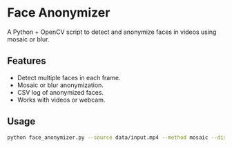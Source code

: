 # Face Anonymizer

A Python + OpenCV script to detect and anonymize faces in videos using mosaic or blur.

## Features
- Detect multiple faces in each frame.
- Mosaic or blur anonymization.
- CSV log of anonymized faces.
- Works with videos or webcam.

## Usage
```bash
python face_anonymizer.py --source data/input.mp4 --method mosaic --display
